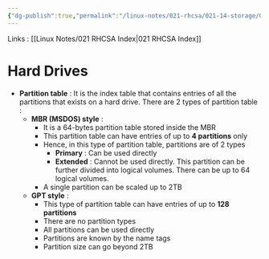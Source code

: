 ```yaml
---
{"dg-publish":true,"permalink":"/linux-notes/021-rhcsa/021-14-storage/021-14-4-hard-drives/"}
---
```


Links : [[Linux Notes/021 RHCSA Index\|021 RHCSA Index]]

# Hard Drives

- **Partition table** : It is the index table that contains entries of all the partitions that exists on a hard drive. There are 2 types of partition table :
	- **MBR (MSDOS) style** :
		- It is a 64-bytes partition table stored inside the MBR
		- This partition table can have entries of up to **4 partitions** only
		- Hence, in this type of partition table, partitions are of 2 types
			- **Primary** : Can be used directly
			- **Extended** : Cannot be used directly. This partition can be further divided into logical volumes. There can be up to 64 logical volumes.
		- A single partition can be scaled up to 2TB
	- **GPT style** :
		- This type of partition table can have entries of up to **128 partitions**
		- There are no partition types
		- All partitions can be used directly
		- Partitions are known by the name tags
		- Partition size can go beyond 2TB